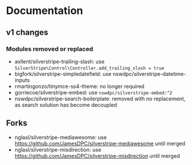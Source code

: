 # Documentation

## v1 changes

### Modules removed or replaced
+ axllent/silverstripe-trailing-slash: use `SilverStripe\Control\Controller.add_trailing_slash = true`
+ bigfork/silverstripe-simpledatefield: use nswdpc/silverstripe-datetime-inputs
+ rmartingonzo/tinymce-ss4-theme: no longer required
+ gorriecoe/silverstripe-embed: use `nswdpc/silverstripe-embed:^2`
+ nswdpc/silverstripe-search-boilerplate: removed with no replacement, as search solution has become decoupled


## Forks

+ nglasl/silverstripe-mediawesome: use https://github.com/JamesDPC/silverstripe-mediawesome until merged
+ nglasl/silverstripe-misdirection: use https://github.com/JamesDPC/silverstripe-misdirection until merged
